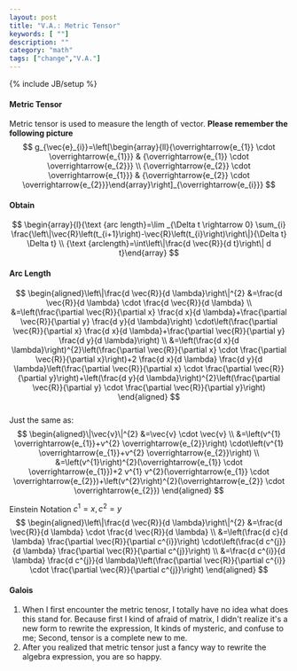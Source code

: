 ```yaml
---
layout: post
title: "V.A.: Metric Tensor"
keywords: [ ""]
description: ""
category: "math"
tags: ["change","V.A."]
---
```

{% include JB/setup %}

#### Metric Tensor

Metric tensor is used to measure the length of vector. **Please remember the
following picture** 
$$
g_{\vec{e}_{i}}=\left[\begin{array}{ll}{\overrightarrow{e_{1}} \cdot
\overrightarrow{e_{1}}} & {\overrightarrow{e_{1}} \cdot \overrightarrow{e_{2}}}
\\ {\overrightarrow{e_{2}} \cdot \overrightarrow{e_{1}}} &
{\overrightarrow{e_{2}} \cdot
\overrightarrow{e_{2}}}\end{array}\right]_{\overrightarrow{e_{i}}}
$$

#### Obtain
$$
\begin{array}{l}{\text {arc length}=\lim _{\Delta t \rightarrow 0} \sum_{i}
\frac{\left\|\vec{R}\left(t_{i+1}\right)-\vec{R}\left(t_{i}\right)\right\|}{\Delta
t} \Delta t} \\ {\text {arclength}=\int\left\|\frac{d \vec{R}}{d t}\right\| d
t}\end{array}
$$



#### Arc Length
$$
\begin{aligned}\left\|\frac{d \vec{R}}{d \lambda}\right\|^{2} &=\frac{d
\vec{R}}{d \lambda} \cdot \frac{d \vec{R}}{d \lambda} \\ &=\left(\frac{\partial
\vec{R}}{\partial x} \frac{d x}{d \lambda}+\frac{\partial \vec{R}}{\partial y}
\frac{d y}{d \lambda}\right) \cdot\left(\frac{\partial \vec{R}}{\partial x}
\frac{d x}{d \lambda}+\frac{\partial \vec{R}}{\partial y} \frac{d y}{d
\lambda}\right) \\ &=\left(\frac{d x}{d \lambda}\right)^{2}\left(\frac{\partial
\vec{R}}{\partial x} \cdot \frac{\partial \vec{R}}{\partial x}\right)+2 \frac{d
x}{d \lambda} \frac{d y}{d \lambda}\left(\frac{\partial \vec{R}}{\partial x}
\cdot \frac{\partial \vec{R}}{\partial y}\right)+\left(\frac{d y}{d
\lambda}\right)^{2}\left(\frac{\partial \vec{R}}{\partial y} \cdot
\frac{\partial \vec{R}}{\partial y}\right) \end{aligned}
$$ <br />
Just  the same as: <br />
$$
\begin{aligned}\|\vec{v}\|^{2} &=\vec{v} \cdot \vec{v} \\ &=\left(v^{1}
\overrightarrow{e_{1}}+v^{2} \overrightarrow{e_{2}}\right) \cdot\left(v^{1}
\overrightarrow{e_{1}}+v^{2} \overrightarrow{e_{2}}\right) \\
&=\left(v^{1}\right)^{2}(\overrightarrow{e_{1}} \cdot \overrightarrow{e_{1}})+2
v^{1} v^{2}(\overrightarrow{e_{1}} \cdot
\overrightarrow{e_{2}})+\left(v^{2}\right)^{2}(\overrightarrow{e_{2}} \cdot
\overrightarrow{e_{2}}) \end{aligned}
$$

Einstein Notation  $c^1=x, c^2=y$<br />
$$
\begin{aligned}\left\|\frac{d \vec{R}}{d \lambda}\right\|^{2} &=\frac{d
\vec{R}}{d \lambda} \cdot \frac{d \vec{R}}{d \lambda} \\ &=\left(\frac{d c}{d
\lambda} \frac{\partial \vec{R}}{\partial c^{i}}\right) \cdot\left(\frac{d
c^{j}}{d \lambda} \frac{\partial \vec{R}}{\partial c^{j}}\right) \\ &=\frac{d
c^{i}}{d \lambda} \frac{d c^{j}}{d \lambda}\left(\frac{\partial
\vec{R}}{\partial c^{i}} \cdot \frac{\partial \vec{R}}{\partial c^{j}}\right)
\end{aligned}
$$



#### Galois
1. When I first encounter the metric tenosr, I totally have no idea what does
   this stand for. Because first I kind of afraid of matrix, I didn't realize
   it's a new form to rewrite the expression, It kinds of mysteric, and confuse
   to me; Second, tensor is a complete new to me.
2. After you realized that metric tensor just a fancy way to rewrite the
   algebra expression, you are so happy. 

